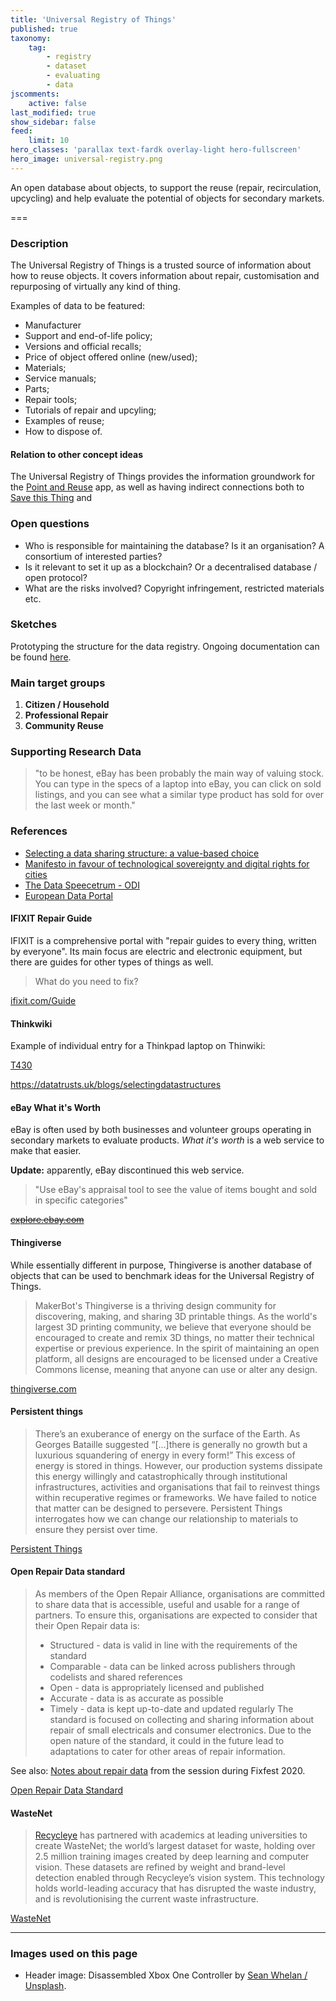 ```yaml
---
title: 'Universal Registry of Things'
published: true
taxonomy:
    tag:
        - registry
        - dataset
        - evaluating
        - data        
jscomments:
    active: false
last_modified: true
show_sidebar: false
feed:
    limit: 10
hero_classes: 'parallax text-fardk overlay-light hero-fullscreen'
hero_image: universal-registry.png
---
```


An open database about objects, to support the reuse (repair, recirculation, upcycling) and help evaluate the potential of objects for secondary markets.

===

### Description

The Universal Registry of Things is a trusted source of information about how to reuse objects. It covers information about repair, customisation and repurposing of virtually any kind of thing.

Examples of data to be featured:

* Manufacturer
* Support and end-of-life policy;
* Versions and official recalls;
* Price of object offered online (new/used);
* Materials;
* Service manuals;
* Parts;
* Repair tools;
* Tutorials of repair and upcyling;
* Examples of reuse;
* How to dispose of.

#### Relation to other concept ideas

The Universal Registry of Things provides the information groundwork for the [Point and Reuse](../point-reuse) app, as well as having indirect connections both to [Save this Thing](../save-this-thing) and

### Open questions

* Who is responsible for maintaining the database? Is it an organisation? A consortium of interested parties?
* Is it relevant to set it up as a blockchain? Or a decentralised database / open protocol?
* What are the risks involved? Copyright infringement, restricted materials etc.

### Sketches

Prototyping the structure for the data registry. Ongoing documentation can be found [here](https://github.com/opendott-smartcities/II/tree/main/prototyping/universal-registry).

### Main target groups

1. **Citizen / Household**
1. **Professional Repair**
1. **Community Reuse**

### Supporting Research Data

> "to be honest, eBay has been probably the main way of valuing stock. You can type in the specs of a laptop into eBay, you can click on sold listings, and you can see what a similar type product has sold for over the last week or month."

### References

- [Selecting a data sharing structure: a value-based choice](https://datatrusts.uk/blogs/selectingdatastructures)
- [Manifesto in favour of technological sovereignty and digital rights for cities](https://www.barcelona.cat/digitalstandards/manifesto/0.2/)
- [The Data Speecetrum - ODI](https://theodi.org/about-the-odi/the-data-spectrum/)
- [European Data Portal](https://www.europeandataportal.eu/en)

#### IFIXIT Repair Guide

IFIXIT is a comprehensive portal with "repair guides to every thing, written by everyone". Its main focus are electric and electronic equipment, but there are guides for other types of things as well.

> What do you need to fix?

[ifixit.com/Guide](https://www.ifixit.com/Guide)

#### Thinkwiki

Example of individual entry for a Thinkpad laptop on Thinwiki:

[T430](https://www.thinkwiki.org/wiki/Category:T430)

https://datatrusts.uk/blogs/selectingdatastructures

#### eBay What it's Worth

eBay is often used by both businesses and volunteer groups operating in secondary markets to evaluate products. *What it's worth* is a web service to make that easier.

**Update:** apparently, eBay discontinued this web service.

> "Use eBay's appraisal tool to see the value of items bought and sold in specific categories"

~~[explore.ebay.com](https://explore.ebay.com/nokeyword?keywords=&activity=sold&siteId=EBAY-US&trend=all&catid=0&lcf=11&level=1&interval=weekly)~~

#### Thingiverse

While essentially different in purpose, Thingiverse is another database of objects that can be used to benchmark ideas for the Universal Registry of Things.

>  MakerBot's Thingiverse is a thriving design community for discovering, making, and sharing 3D printable things. As the world's largest 3D printing community, we believe that everyone should be encouraged to create and remix 3D things, no matter their technical expertise or previous experience. In the spirit of maintaining an open platform, all designs are encouraged to be licensed under a Creative Commons license, meaning that anyone can use or alter any design.

[thingiverse.com](https://www.thingiverse.com/)

#### Persistent things

> There’s an exuberance of energy on the surface of the Earth. As Georges Bataille suggested “[…]there is generally no growth but a luxurious squandering of energy in every form!” This excess of energy is stored in things. However, our production systems dissipate this energy willingly and catastrophically through institutional infrastructures, activities and organisations that fail to reinvest things within recuperative regimes or frameworks. We have failed to notice that matter can be designed to persevere. Persistent Things interrogates how we can change our relationship to materials to ensure they persist over time.

[Persistent Things](https://www.climate-kic.org/opinion/persistent-things/)

#### Open Repair Data standard

> As members of the Open Repair Alliance, organisations are committed to share data that is accessible, useful and usable for a range of partners.
>To ensure this, organisations are expected to consider that their Open Repair data is:
> - Structured - data is valid in line with the requirements of the standard
> - Comparable - data can be linked across publishers through codelists and shared references
> - Open - data is appropriately licensed and published
> - Accurate - data is as accurate as possible
> - Timely - data is kept up-to-date and updated regularly
> The standard is focused on collecting and sharing information about repair of small electricals and consumer electronics. Due to the open nature of the standard, it could in the future lead to adaptations to cater for other areas of repair information.

See also: [Notes about repair data](https://notes.fixfest.org/p/2020-repairdata) from the session during Fixfest 2020.

[Open Repair Data Standard](https://standard.openrepair.org/)

#### WasteNet

> [Recycleye](https://recycleye.com/) has partnered with academics at leading universities to create WasteNet; the world’s largest dataset for waste, holding over 2.5 million training images created by deep learning and computer vision.
> These datasets are refined by weight and brand-level detection enabled through Recycleye’s vision system. This technology holds world-leading accuracy that has disrupted the waste industry, and is revolutionising the current waste infrastructure.

[WasteNet](https://recycleye.com/wastenet/)


---

### Images used on this page

* Header image: Disassembled Xbox One Controller by [Sean Whelan / Unsplash](https://unsplash.com/photos/NG_a-z0ScM0).
